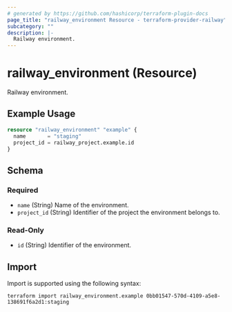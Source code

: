 ```yaml
---
# generated by https://github.com/hashicorp/terraform-plugin-docs
page_title: "railway_environment Resource - terraform-provider-railway"
subcategory: ""
description: |-
  Railway environment.
---
```


# railway_environment (Resource)

Railway environment.

## Example Usage

```terraform
resource "railway_environment" "example" {
  name       = "staging"
  project_id = railway_project.example.id
}
```

<!-- schema generated by tfplugindocs -->
## Schema

### Required

- `name` (String) Name of the environment.
- `project_id` (String) Identifier of the project the environment belongs to.

### Read-Only

- `id` (String) Identifier of the environment.

## Import

Import is supported using the following syntax:

```shell
terraform import railway_environment.example 0bb01547-570d-4109-a5e8-138691f6a2d1:staging
```
